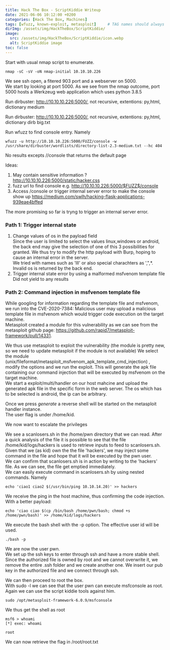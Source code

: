 ```yaml
--- 
title: Hack The Box - ScriptKiddie Writeup
date: 2021-06-06 10:12:00 +0200
categories: [Hack The Box, Machines]
tags: [wfuzz, known-exploit, metasploit]     # TAG names should always be lowercase
dirImg: /assets/img/HackTheBox/ScriptKiddie/
image:
  src: /assets/img/HackTheBox/ScriptKiddie/icon.webp
  alt: ScriptKiddie image
toc: false
---
```






Start with usual nmap script to enumerate.  
```
nmap -sC -sV -oN nmap-initial 10.10.10.226
```

We see ssh open, a fitered 903 port and a webserver on 5000.  
We start by looking at port 5000. As we see from the nmap outcome, port 5000 hosts a Werkzeug web application which uses python 3.8.5

Run dirbuster: http://10.10.10.226:5000/, not recursive, extentions: py,html, dictionary medium

Run dirbuster: http://10.10.10.226:5000/, not recursive, extentions: py,html, dictionary dirb big.txt

Run wfuzz to find console entry. Namely
```
wfuzz -u http://10.10.10.226:5000/FUZZ/console -w /usr/share/dirbuster/wordlists/directory-list-2.3-medium.txt --hc 404
```
No results excepts //console that returns the default page

Ideas:
1. May contain sensitive information ?
http://10.10.10.226:5000/static/hacker.css
2. fuzz url to find console 
e.g. http://10.10.10.226:5000/$FUZZ$/console
3.  Access /console or trigger internal server error to make the console show up
https://medium.com/swlh/hacking-flask-applications-939eae4bffed

The more promising so far is tryng to trigger an internal server error.

### Path 1: Trigger internal state 

1. Change values of os in the payload field  
Since the user is limited to select the values linux,windows or android,  the back end may give the selection of one of this 3 possibilities for granted. We thus try to modify the http payload with Burp, hoping to cause an internal error in the server.  
We tried with names such as 'lll' or also special charachters as \',\",\*. Invalid os is returned by the back end.  
2. Trigger internal state error by using a malformed msfvenom template file  
Did not yield to any results

### Path 2: Command injection in msfvenom template file
While googling for information regarding the template file and msfvenom, we run into the CVE-2020-7384: Malicious user may upload a malicious template file in msfvenom which would trigger code execution on the target machine.  
Metasploit created a module for this vulnerability as we can see from the metasploit github page: https://github.com/rapid7/metasploit-framework/pull/14331.  

We thus use metasploit to exploit the vulnerability (the module is pretty new, so we need to update metasploit if the module is not available)
We select the module (unix/fileformat/metasploit_msfvenom_apk_template_cmd_injection) , modify the options and we run the exploit. This will generate the apk file containing our command injection that will be executed by msfvenom on the target machine.  
We start a exploit/multi/handler on our host mahcine and upload the generated apk file in the specific form in the web server. The os which has to be selected is android, the ip can be arbitrary.

Once we press *generate* a reverse shell will be started on the metasploit handler instance.  
The user flag is under /home/kid.  

We now want to escalate the privileges  

We see a scanlosers.sh in the /home/pwn directory that we can read. After a quick analysis of the file it is possible to see that the file /home/kid/logs/hackers is used to retrieve inputs to feed to scanlosers.sh.  
Given that we (as kid) own the the file 'hackers', we may inject some command in the file and hope that it will be executed by the pwn user.  
We can confirm that scanlosers.sh is in action by writing to the 'hackers' file. As we can see, the file get emptied immediately.  
We can easily execute command in scanlosers.sh by using nested commands. Namely
```
echo 'ciao1 ciao2 $(/usr/bin/ping 10.10.14.20)' >> hackers
```
We receive the ping in the host machine, thus confirming the code injection.  
With a better payload:
```
echo 'ciao ciao $(cp /bin/bash /home/pwn/bash; chmod +s /home/pwn/bash)' >> /home/kid/logs/hackers
```

We execute the bash shell with the -p option. The effective user id will be used.
```
./bash -p
```

We are now the user pwn.  
We set up the ssh keys to enter through ssh and have a more stable shell. Since the authorized file is owned by root and we cannot overwrite it, we remove the entire .ssh folder and we create another one. We insert our pub key in the authorized file and we connect through ssh.  

We can then proceed to root the box.  
With  sudo -l we can see that the user pwn can execute msfconsole as root. Again we can use the script kiddie tools against him.  
```
sudo /opt/metasploit-framework-6.0.9/msfconsole
```

We thus get the shell as root
```
msf6 > whoami
[*] exec: whoami

root
```

We can now retrieve the flag in /root/root.txt
